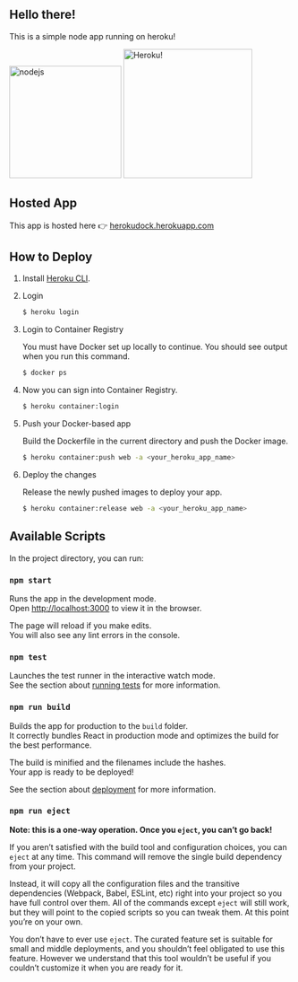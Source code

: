 ## Hello there!

This is a simple node app running on heroku!

<img src="https://camo.githubusercontent.com/9c24355bb3afbff914503b663ade7beb341079fa/68747470733a2f2f6e6f64656a732e6f72672f7374617469632f696d616765732f6c6f676f2d6c696768742e737667" alt="nodejs" width="200px"/>		<img src="https://www3.assets.heroku.com/assets/logo-purple-08fb38cebb99e3aac5202df018eb337c5be74d5214768c90a8198c97420e4201.svg" alt="Heroku!" width="230px"/>



## Hosted App

This app is hosted here 👉 [herokudock.herokuapp.com](https://herokudock.herokuapp.com/)

## How to Deploy

1. Install [Heroku CLI](https://devcenter.heroku.com/articles/heroku-command-line).

2. Login 

   ```bash
   $ heroku login
   ```

3. Login to Container Registry

   You must have Docker set up locally to continue. You should see output when you run this command.

   ```bash
   $ docker ps
   ```

4. Now you can sign into Container Registry.

   ```bash
   $ heroku container:login
   ```

5. Push your Docker-based app

   Build the Dockerfile in the current directory and push the Docker image.

   ```bash
   $ heroku container:push web -a <your_heroku_app_name>
   ```

6. Deploy the changes

   Release the newly pushed images to deploy your app.

   ```bash
   $ heroku container:release web -a <your_heroku_app_name>
   ```

   

## Available Scripts

In the project directory, you can run:

### `npm start`

Runs the app in the development mode.<br />
Open [http://localhost:3000](http://localhost:3000) to view it in the browser.

The page will reload if you make edits.<br />
You will also see any lint errors in the console.

### `npm test`

Launches the test runner in the interactive watch mode.<br />
See the section about [running tests](https://facebook.github.io/create-react-app/docs/running-tests) for more information.

### `npm run build`

Builds the app for production to the `build` folder.<br />
It correctly bundles React in production mode and optimizes the build for the best performance.

The build is minified and the filenames include the hashes.<br />
Your app is ready to be deployed!

See the section about [deployment](https://facebook.github.io/create-react-app/docs/deployment) for more information.

### `npm run eject`

**Note: this is a one-way operation. Once you `eject`, you can’t go back!**

If you aren’t satisfied with the build tool and configuration choices, you can `eject` at any time. This command will remove the single build dependency from your project.

Instead, it will copy all the configuration files and the transitive dependencies (Webpack, Babel, ESLint, etc) right into your project so you have full control over them. All of the commands except `eject` will still work, but they will point to the copied scripts so you can tweak them. At this point you’re on your own.

You don’t have to ever use `eject`. The curated feature set is suitable for small and middle deployments, and you shouldn’t feel obligated to use this feature. However we understand that this tool wouldn’t be useful if you couldn’t customize it when you are ready for it.
